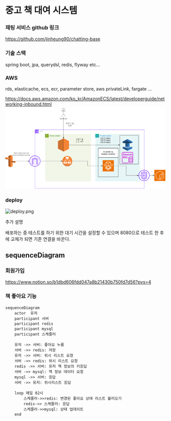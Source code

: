 
# 중고 책 대여 시스템 

### 채팅 서비스 github 링크
https://github.com/jinheung90/chatting-base

### 기술 스택
spring boot, jpa, querydsl, redis, flyway etc...

### AWS
rds, elasticache, ecs, ecr, parameter store, aws privateLink, fargate ... 

https://docs.aws.amazon.com/ko_kr/AmazonECS/latest/developerguide/networking-inbound.html
![ecs.png](ecs.png)

### deploy
![deploy.png](..%2F..%2FDesktop%2Fdeploy.png)

추가 설명

배포하는 중 테스트를 하기 위한 대기 시간을 설정할 수 있으며 8080으로 테스트 한 후에 
교체가 되면 기존 연결을 바꾼다.


## sequenceDiagram

### 회원가입
https://www.notion.so/b1dbd606fdd047a8b21430b750fd7d56?pvs=4
### 책 좋아요 기능

```mermaid
sequenceDiagram
    actor  유저
    participant 서버
    participant redis
    participant mysql
    participant 스케줄러
    
    유저 ->> 서버: 좋아요 누름
    서버 ->> redis: 저장
    유저 ->> 서버: 위시 리스트 요청
    서버 ->> redis: 위시 리스트 요청
    redis ->> 서버: 유저 책 정보의 키응답
    서버 ->> mysql: 책 정보 데이터 요청
    mysql ->> 서버: 응답
    서버 ->> 유저: 위시리스트 응답
    
    loop 매일 02시
        스케줄러->>redis: 변경된 좋아요 상태 리스트 불러오기
        redis->> 스케줄러: 응답
        스케줄러->>mysql: 상태 업데이트
    end
```


